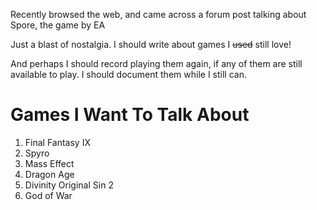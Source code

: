 Recently browsed the web, and came across a forum post talking about Spore, the game by EA

Just a blast of nostalgia. I should write about games I ~~used~~ still love!

And perhaps I should record playing them again, if any of them are still available to play. I should document them while I still can.

# Games I Want To Talk About
1. Final Fantasy IX
2. Spyro
3. Mass Effect
4. Dragon Age
5. Divinity Original Sin 2
6. God of War
